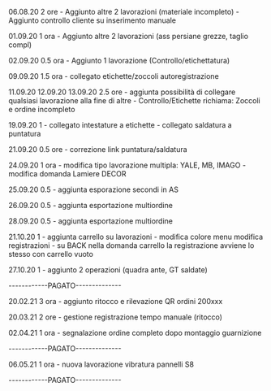 06.08.20    2 ore
    - Aggiunto altre 2 lavorazioni (materiale incompleto)
    - Aggiunto controllo cliente su inserimento manuale

01.09.20    1 ora
    - Aggiunto altre 2 lavorazioni (ass persiane grezze, taglio compl)

02.09.20    0.5 ora
    - Aggiunto 1 lavorazione (Controllo/etichettatura)
	
09.09.20	1.5 ora
	- collegato etichette/zoccoli autoregistrazione

11.09.20
12.09.20
13.09.20    2.5 ore
    - aggiunta possibilità di collegare qualsiasi lavorazione alla fine di altre
    - Controllo/Etichette richiama: Zoccoli e ordine incompleto

19.09.20    1
    - collegato intestature a etichette
    - collegato saldatura a puntatura

21.09.20    0.5 ore
    - correzione link puntatura/saldatura

24.09.20    1 ora
    - modifica tipo lavorazione multipla: YALE, MB, IMAGO
    - modifica domanda Lamiere DECOR

25.09.20    0.5
    - aggiunta esporazione secondi in AS

26.09.20    0.5
    - aggiunta esportazione multiordine

28.09.20    0.5
    - aggiunta esportazione multiordine

21.10.20    1
    - aggiunta carrello su lavorazioni
    - modifica colore menu modifica registrazioni
    - su BACK nella domanda carrello la registrazione avviene lo stesso con carrello vuoto

27.10.20    1
    - aggiunto 2 operazioni (quadra ante, GT saldate)

------------PAGATO--------------

20.02.21    3 ora
    - aggiunto ritocco e rilevazione QR ordini 200xxx

20.03.21    2 ore
    - gestione registrazione tempo manuale (ritocco)

02.04.21    1 ora
    - segnalazione ordine completo dopo montaggio guarnizione

------------PAGATO--------------

06.05.21    1 ora
    - nuova lavorazione vibratura pannelli S8

------------PAGATO--------------